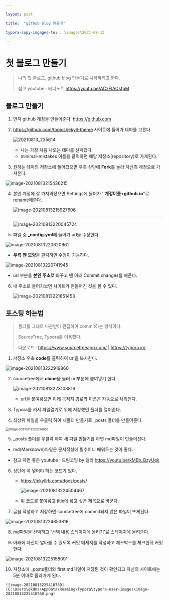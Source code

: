 ```yaml
---

layout: post

title:  "github blog 만들기" 

typora-copy-imgages-to: ..\images\2021-08-13

---
```


# 첫 블로그 만들기

> 나의 첫 블로그, github blog 만들기로 시작하려고 한다.
>
> 참고 youtube : 테디노트 <https://youtu.be/ACzFIAOsfpM>





## 블로그 만들기



1. 먼저 github 계정을 만들어준다. <https://github.com>

   

2. <https://github.com/topics/jekyll-theme> 사이트에 들어가 테마를 고른다.

   

   ![20210813_235614](C:\Users\gkdms\Documents\hanihoney-j.github.io\images\2021-08-13\20210813_235614.png)

   * 나는 가장 처음 나오는 테마를 선택했다.
   * minimal-mistakes 이름을 클릭하면 해당 저장소(repository)로 가게된다.

   

   

3.  원하는 테마의 저장소에 들어갔으면 우측 상단에 **Fork**를 눌러 자신의 계정으로 가져온다.

   

   ![image-20210813215436215](C:\Users\gkdms\AppData\Roaming\Typora\typora-user-images\image-20210813215436215.png)





4. 본인 계정에 잘 가져와졌으면 Settings에 들어가 ''**계정이름+github.io**"로 rename해준다.

   

   ![image-20210813215927606](C:\Users\gkdms\AppData\Roaming\Typora\typora-user-images\image-20210813215927606.png)

   

   ---

   ![image-20210813220045724](C:\Users\gkdms\AppData\Roaming\Typora\typora-user-images\image-20210813220045724.png)

   

5.  파일 중 **_config.yml**에 들어가 url을 수정한다.

   

   ![image-20210813220620961](C:\Users\gkdms\AppData\Roaming\Typora\typora-user-images\image-20210813220620961.png)

   * **우측** **펜** **모양**을 클릭하면 수정이 가능하다.

     

     

   ![image-20210813220741945](C:\Users\gkdms\AppData\Roaming\Typora\typora-user-images\image-20210813220741945.png)

   * url 부분을 **본인 주소**로 바꾸고 맨 아래 Commit changes를 해준다.





6. 내 주소로 들어가보면 사이트가 만들어진 것을 볼 수 있다.

   

   ![image-20210813221851453](C:\Users\gkdms\AppData\Roaming\Typora\typora-user-images\image-20210813221851453.png)





## 포스팅 하는법

> 폴더를 그대로 다운받아 편집하여 commit하는 방식이다.
>
> SourceTree, Typora를 이용했다.  
>
> 다운로드 : <https://www.sourcetreeapp.com/>   |   <https://typora.io/>





1.  저장소 우측 **code**를 클릭하여 url을 복사한다.

   

   ![image-20210813222919860](C:\Users\gkdms\AppData\Roaming\Typora\typora-user-images\image-20210813222919860.png)





2. sourcetree에서 **clone**을 눌러 url부분에 붙여넣기 한다.

   

   ![image-20210813223103816](C:\Users\gkdms\AppData\Roaming\Typora\typora-user-images\image-20210813223103816.png)

   * url을 붙여넣으면 아래 목적지 경로와 이름은 자동으로 채워진다.

     

     

3.  Typora를 켜서 파일열기로 위에 저장했던 폴더를 열어준다.

   

4.  최상위 파일을 우클릭 하여 새폴더 만들기로 _posts 폴더를 만들어준다.

   

   <img src="C:\Users\gkdms\AppData\Roaming\Typora\typora-user-images\image-20210813223536965.png" alt="image-20210813223536965" style="zoom:67%;" />

   

5.  _posts 폴더를 우클릭 하여 새 파일 만들기를 하면 md파일이 만들어진다.

   * md(Markdown)파일은 문서작성에 필수이니 배워두는 것이 좋다.

   * 참고 하면 좋은 youtube : 드림코딩 by 엘리 <https://youtu.be/kMEb_BzyUqk>

     

6. 상단에 꼭 넣어야 하는 코드가 있다.

   * <https://jekyllrb.com/docs/posts/>

     ![image-20210813224504467](C:\Users\gkdms\AppData\Roaming\Typora\typora-user-images\image-20210813224504467.png)

   * 위 코드를 붙여넣고 title에 넣고 싶은 제목으로 바꾼다.

     

7.  글을 작성하고 저장하면 sourcetree에 commit되지 않은 파일이 뜨게된다.

   ![image-20210813224853818](C:\Users\gkdms\AppData\Roaming\Typora\typora-user-images\image-20210813224853818.png)

   

8.  md파일을 선택하고 '선택 내용 스테이지에 올리기'로 스테이지에 올려준다.

   

9.  아래에 자신이 알아볼 수 있도록 커밋 메세지를 작성하고 체크박스를 체크한뒤 커밋한다.

   

   ![image-20210813225158091](C:\Users\gkdms\AppData\Roaming\Typora\typora-user-images\image-20210813225158091.png)

   

10.  저장소에 _posts폴더와 first.md파일이 저장된 것이 확인되고 자신의 사이트에는 5분 이내로 올라가게 된다.

    ![image-20210813225410769](C:\Users\gkdms\AppData\Roaming\Typora\typora-user-images\image-20210813225410769.png)










